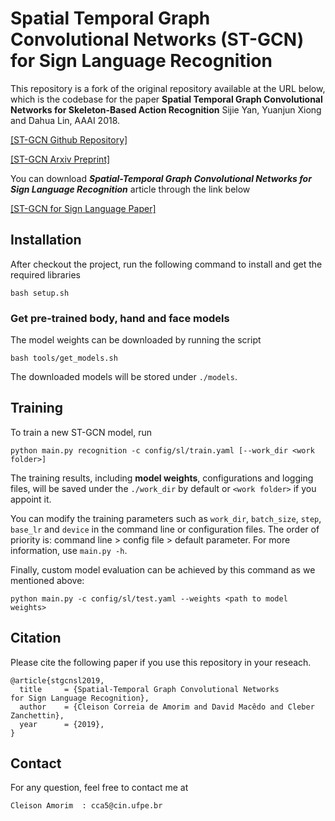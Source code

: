 # Spatial Temporal Graph Convolutional Networks (ST-GCN) for Sign Language Recognition


This repository is a fork of the original repository available at the URL below, which is the codebase for the paper **Spatial Temporal Graph Convolutional Networks for Skeleton-Based Action Recognition** Sijie Yan, Yuanjun Xiong and Dahua Lin, AAAI 2018.


[[ST-GCN Github Repository]](https://github.com/yysijie/st-gcn)

[[ST-GCN Arxiv Preprint]](https://arxiv.org/abs/1801.07455)


You can download ***Spatial-Temporal Graph Convolutional Networks
for Sign Language Recognition*** article through the link below

[[ST-GCN for Sign Language Paper]](http://www.cin.ufpe.br/~cca5/st-gcn-sl-paper/)


## Installation

After checkout the project, run the following command to install and get the required libraries
```
bash setup.sh 
```


### Get pre-trained body, hand and face models
The model weights can be downloaded by running the script
```
bash tools/get_models.sh
```
The downloaded models will be stored under ```./models```.


## Training
To train a new ST-GCN model, run
```
python main.py recognition -c config/sl/train.yaml [--work_dir <work folder>]
```
The training results, including **model weights**, configurations and logging files, will be saved under the ```./work_dir``` by default or ```<work folder>``` if you appoint it.

You can modify the training parameters such as ```work_dir```, ```batch_size```, ```step```, ```base_lr``` and ```device``` in the command line or configuration files. The order of priority is:  command line > config file > default parameter. For more information, use ```main.py -h```.

Finally, custom model evaluation can be achieved by this command as we mentioned above:
```
python main.py -c config/sl/test.yaml --weights <path to model weights>
```


## Citation
Please cite the following paper if you use this repository in your reseach.
```
@article{stgcnsl2019,
  title     = {Spatial-Temporal Graph Convolutional Networks
for Sign Language Recognition},
  author    = {Cleison Correia de Amorim and David Macêdo and Cleber Zanchettin},
  year      = {2019},
}
```

## Contact
For any question, feel free to contact me at
```
Cleison Amorim  : cca5@cin.ufpe.br
```
